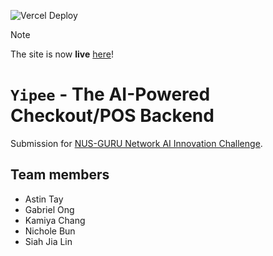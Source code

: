![Vercel Deploy](https://deploy-badge.vercel.app/vercel/nus-ai-innovation-challenge-2025)

> [!NOTE]
> The site is now **live** [here](https://nus-ai-innovation-challenge-2025.vercel.app)!

# `Yipee` - The AI-Powered Checkout/POS Backend

Submission for [NUS-GURU Network AI Innovation Challenge](https://www.sg-innovationchallenge.org/Challenge).

## Team members

* Astin Tay
* Gabriel Ong
* Kamiya Chang
* Nichole Bun
* Siah Jia Lin 
